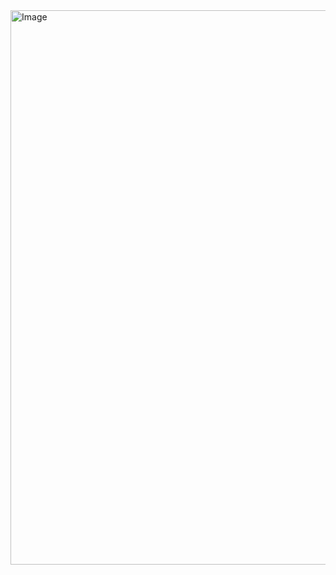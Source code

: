 <img width="1912" height="887" alt="Image" src="https://github.com/user-attachments/assets/04be8b46-07b1-4388-9de1-b2b962f0a12a" />
